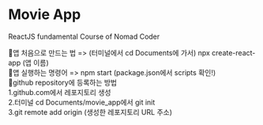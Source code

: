 # Movie App

ReactJS fundamental Course of Nomad Coder

💩앱 처음으로 만드는 법 => (터미널에서 cd Documents에 가서) npx create-react-app (앱 이름)  
💩앱 실행하는 명령어 => npm start (package.json에서 scripts 확인!)  
💩github repository에 등록하는 방법  
1.github.com에서 레포지토리 생성  
2.터미널 cd Documents/movie_app에서 git init  
3.git remote add origin (생성한 레포지토리 URL 주소)  